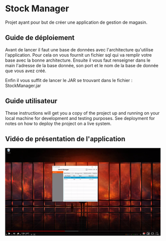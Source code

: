 # Stock Manager

Projet ayant pour but de créer une application de gestion de magasin.

## Guide de déploiement

Avant de lancer il faut une base de données avec l'architecture qu'utilise l'application.
Pour cela on vous fournit un fichier sql qui va remplir votre base avec la bonne architecture.
Ensuite il vous faut renseigner dans le main l'adresse de la base donnée, son port et le nom de la base de donnée que vous avez créé.

Enfin il vous suffit de lancer le JAR se trouvant dans le fichier : StockManager.jar

## Guide utilisateur

These instructions will get you a copy of the project up and running on your local machine for development and testing purposes. See deployment for notes on how to deploy the project on a live system.

## Vidéo de présentation de l'application

[![Alt text](https://raw.githubusercontent.com/TurpinA/PROJET_SENIS/master/MiniatureVideo.PNG)](https://www.youtube.com/watch?v=D8lV4GfCMI8)


